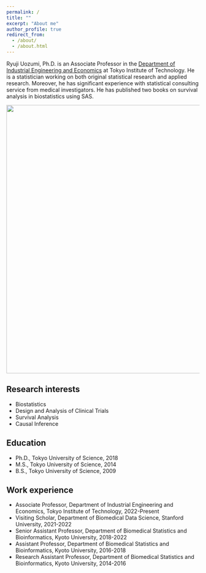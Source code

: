 ```yaml
---
permalink: /
title: ""
excerpt: "About me"
author_profile: true
redirect_from: 
  - /about/
  - /about.html
---
```


Ryuji Uozumi, Ph.D. is an Associate Professor in the [Department of Industrial Engineering and Economics](https://educ.titech.ac.jp/iee/eng/) at Tokyo Institute of Technology. He is a statistician working on both original statistical research and applied research. Moreover, he has significant experience with statistical consulting service from medical investigators. He has published two books on survival analysis in biostatistics using SAS. 

<img src="https://user-images.githubusercontent.com/105174630/197475719-d699e4d2-61d2-4406-8be7-a7db27e227f2.jpg" width="700px">


## Research interests

* Biostatistics
* Design and Analysis of Clinical Trials
* Survival Analysis
* Causal Inference

## Education

* Ph.D., Tokyo University of Science, 2018
* M.S., Tokyo University of Science, 2014
* B.S., Tokyo University of Science, 2009

## Work experience

* Associate Professor, Department of Industrial Engineering and Economics, Tokyo Institute of Technology, 2022-Present
* Visiting Scholar, Department of Biomedical Data Science, Stanford University, 2021-2022
* Senior Assistant Professor, Department of Biomedical Statistics and Bioinformatics, Kyoto University, 2018-2022
* Assistant Professor, Department of Biomedical Statistics and Bioinformatics, Kyoto University, 2016-2018
* Research Assistant Professor, Department of Biomedical Statistics and Bioinformatics, Kyoto University, 2014-2016
 
